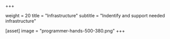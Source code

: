  +++

weight = 20
title = "Infrastructure"
subtitle = "Indentify and support needed infrastructure"

[asset]
image = "programmer-hands-500-380.png"
+++
